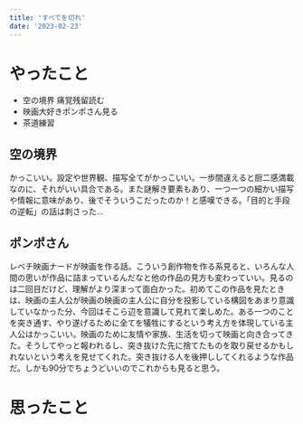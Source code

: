 ```yaml
---
title: 'すべてを切れ'
date: '2023-02-23'
---
```


# やったこと

- 空の境界 痛覚残留読む
- 映画大好きポンポさん見る
- 茶道練習

## 空の境界


かっこいい。設定や世界観、描写全てがかっこいい。一歩間違えると厨二感満載なのに、それがいい具合である。また謎解き要素もあり、一つ一つの細かい描写や情報に意味があり、後でそういうこだったのか！と感嘆できる。「目的と手段の逆転」の話は刺さった…


## ポンポさん


レベチ映画ナードが映画を作る話。こういう創作物を作る系見ると、いろんな人間の思いが作品に詰まっているんだなと他の作品の見方も変わっていい。見るのは二回目だけど、理解がより深まって面白かった。初めてこの作品を見たときは、映画の主人公が映画の映画の主人公に自分を投影している構図をあまり意識していなかった分、今回はそこら辺を意識して見れて楽しめた。ある一つのことを突き通す、やり遂げるために全てを犠牲にするという考え方を体現している主人公はかっこいい。映画のために友情や家族、生活を切って映画と向き合ってきた。そうしてやっと報われるし、突き抜けた先に捨てたものを取り戻せるかもしれないという考えを見せてくれた。突き抜ける人を後押ししてくれるような作品だ。しかも90分でちょうどいいのでこれからも見ると思う。


# 思ったこと

